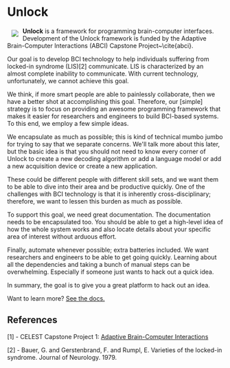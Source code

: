 # Unlock

<a href="http://d3js.org"><img src="http://d3js.org/logo.svg" align="left" hspace="10" vspace="6"></a>

**Unlock** is a framework for programming brain-computer interfaces.  Development of the Unlock
framework is funded by the Adaptive Brain-Computer Interactions (ABCI) Capstone Project~\cite{abci}.

Our goal is to develop BCI technology to help individuals suffering from locked-in syndrome (LIS)[2]
communicate.  LIS is characterized by an almost complete inability to communicate.  With current
technology, unfortunately, we cannot achieve this goal.

We think, if more smart people are able to painlessly collaborate, then we have a better shot at
accomplishing this goal.  Therefore, our [simple] strategy is to focus on providing an awesome
programming framework that makes it easier for researchers and engineers to build BCI-based systems.
To this end, we employ a few simple ideas.  

We encapsulate as much as possible; this is kind of technical mumbo jumbo for trying to say that we
separate concerns.  We'll talk more about this later, but the basic idea is that you should not need
to know every corner of Unlock to create a new decoding algorithm or add a language model or add a
new acquisition device or create a new application.  

These could be different people with different skill sets, and we want them to be able to dive into
their area and be productive quickly.  One of the challenges with BCI technology is that it is
inherently cross-disciplinary; therefore, we want to lessen this burden as much as possible.

To support this goal, we need great documentation.  The documentation needs to be encapsulated too.
You should be able to get a high-level idea of how the whole system works and also locate details
about your specific area of interest without arduous effort.  

Finally, automate whenever possible; extra batteries included.  We want researchers and engineers
to be able to get going quickly.  Learning about all the dependencies and taking a bunch of manual
steps can be overwhelming.  Especially if someone just wants to hack out a quick idea.  

In summary, the goal is to give you a great platform to hack out an idea.

Want to learn more? [See the docs.](https://github.com/NeuralProsthesisLab/unlock/blob/master/unlock/doc/unlock.pdf)

References
------------

[1] -   CELEST Capstone Project 1: [Adaptive Brain-Computer Interactions](http://celest.bu.edu/about-us/capstone-projects/adaptive-brain-computer-interactions.)

[2] -   Bauer, G. and Gerstenbrand, F. and Rumpl, E. Varieties of the locked-in syndrome. Journal
        of Neurology.  1979.